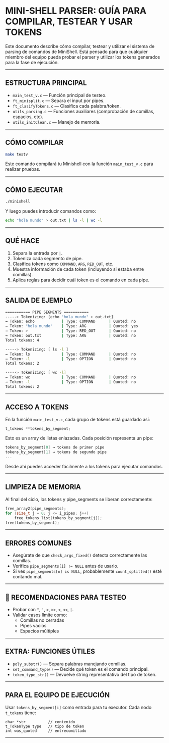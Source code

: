 # MINI-SHELL PARSER: GUÍA PARA COMPILAR, TESTEAR Y USAR TOKENS

Este documento describe cómo compilar, testear y utilizar el sistema de parsing de comandos de MiniShell. Está pensado para que cualquier miembro del equipo pueda probar el parser y utilizar los tokens generados para la fase de ejecución.

---

## ESTRUCTURA PRINCIPAL

- `main_test_v.c` — Función principal de testeo.
- `ft_minisplit.c` — Separa el input por pipes.
- `ft_clasifyTokens.c` — Clasifica cada palabra/token.
- `utils_parsing.c` — Funciones auxiliares (comprobación de comillas, espacios, etc).
- `utils_initClean.c` — Manejo de memoria.

---

## CÓMO COMPILAR

```bash
make testv
```

Este comando compilará tu Minishell con la función `main_test_v.c` para realizar pruebas.

---

## CÓMO EJECUTAR

```bash
./minishell
```

Y luego puedes introducir comandos como:

```bash
echo "hola mundo" > out.txt | ls -l | wc -l
```

---

## QUÉ HACE

1. Separa la entrada por `|`.
2. Tokeniza cada segmento de pipe.
3. Clasifica tokens como `COMMAND`, `ARG`, `RED_OUT`, etc.
4. Muestra información de cada token (incluyendo si estaba entre comillas).
5. Aplica reglas para decidir cuál token es el comando en cada pipe.

---

## SALIDA DE EJEMPLO

```bash
=========== PIPE SEGMENTS ===========
-----> Tokenizing: [echo "hola mundo" > out.txt]
→ Token: echo            | Type: COMMAND      | Quoted: no
→ Token: "hola mundo"    | Type: ARG          | Quoted: yes
→ Token: >               | Type: RED_OUT      | Quoted: no
→ Token: out.txt         | Type: ARG          | Quoted: no
Total tokens: 4

-----> Tokenizing: [ ls -l ]
→ Token: ls              | Type: COMMAND      | Quoted: no
→ Token: -l              | Type: OPTION       | Quoted: no
Total tokens: 2

-----> Tokenizing: [ wc -l]
→ Token: wc              | Type: COMMAND      | Quoted: no
→ Token: -l              | Type: OPTION       | Quoted: no
Total tokens: 2
```

---

## ACCESO A TOKENS

En la función `main_test_v.c`, cada grupo de tokens está guardado así:

```c
t_tokens **tokens_by_segment;
```

Esto es un array de listas enlazadas. Cada posición representa un pipe:

```c
tokens_by_segment[0] → tokens de primer pipe
tokens_by_segment[1] → tokens de segundo pipe
...
```

Desde ahí puedes acceder fácilmente a los tokens para ejecutar comandos.

---

## LIMPIEZA DE MEMORIA

Al final del ciclo, los tokens y pipe_segments se liberan correctamente:

```c
free_array2(pipe_segments);
for (size_t j = 0; j <= i_pipes; j++)
    free_tokens_list(tokens_by_segment[j]);
free(tokens_by_segment);
```

---

## ERRORES COMUNES

- Asegúrate de que `check_args_fixed()` detecta correctamente las comillas.
- Verifica `pipe_segments[i] != NULL` antes de usarlo.
- Si ves `pipe_segments[n] is NULL`, probablemente `count_splitted()` esté contando mal.

---

## 🧪 RECOMENDACIONES PARA TESTEO

- Probar con `"`, `'`, `>`, `>>`, `<`, `<<`, `|`.
- Validar casos límite como:
  - Comillas no cerradas
  - Pipes vacíos
  - Espacios múltiples

---

## EXTRA: FUNCIONES ÚTILES

- `poly_substr()` — Separa palabras manejando comillas.
- `set_command_type()` — Decide qué token es el comando principal.
- `token_type_str()` — Devuelve string representativo del tipo de token.

---

## PARA EL EQUIPO DE EJECUCIÓN

Usar `tokens_by_segment[i]` como entrada para tu executor. Cada nodo `t_tokens` tiene:

```
char *str          // contenido
t_TokenType type   // tipo de token
int was_quoted     // entrecomillado
```

---